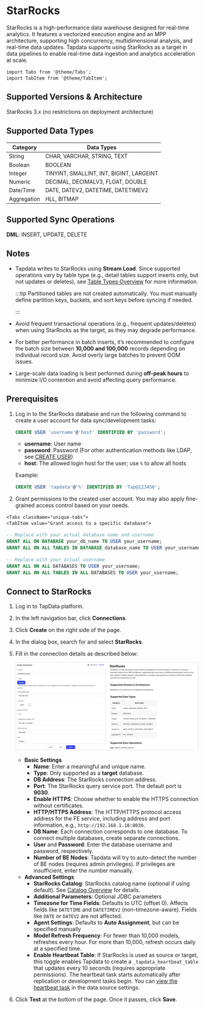 # StarRocks

StarRocks is a high-performance data warehouse designed for real-time analytics. It features a vectorized execution engine and an MPP architecture, supporting high concurrency, multidimensional analysis, and real-time data updates. Tapdata supports using StarRocks as a target in data pipelines to enable real-time data ingestion and analytics acceleration at scale.

```mdx-code-block
import Tabs from '@theme/Tabs';
import TabItem from '@theme/TabItem';
```

## Supported Versions & Architecture

StarRocks 3.x (no restrictions on deployment architecture)

## Supported Data Types

| Category    | Data Types                               |
| ----------- | ---------------------------------------- |
| String      | CHAR, VARCHAR, STRING, TEXT              |
| Boolean     | BOOLEAN                                  |
| Integer     | TINYINT, SMALLINT, INT, BIGINT, LARGEINT |
| Numeric     | DECIMAL, DECIMALV3, FLOAT, DOUBLE        |
| Date/Time   | DATE, DATEV2, DATETIME, DATETIMEV2       |
| Aggregation | HLL, BITMAP                              |

## Supported Sync Operations

**DML**: INSERT, UPDATE, DELETE

## Notes

- Tapdata writes to StarRocks using **Stream Load**. Since supported operations vary by table type (e.g., detail tables support inserts only, but not updates or deletes), see [Table Types Overview](https://docs.mirrorship.cn/docs/table_design/table_types/) for more information.

  :::tip
  Partitioned tables are not created automatically. You must manually define partition keys, buckets, and sort keys before syncing if needed.

  :::

- Avoid frequent transactional operations (e.g., frequent updates/deletes) when using StarRocks as the target, as they may degrade performance.

- For better performance in batch inserts, it’s recommended to configure the batch size between **10,000 and 100,000** records depending on individual record size. Avoid overly large batches to prevent OOM issues.

- Large-scale data loading is best performed during **off-peak hours** to minimize I/O contention and avoid affecting query performance.

## Prerequisites

1. Log in to the StarRocks database and run the following command to create a user account for data sync/development tasks:

   ```sql
   CREATE USER 'username'@'host' IDENTIFIED BY 'password';
   ```

   - **username**: User name
   - **password**: Password (For other authentication methods like LDAP, see [CREATE USER](https://docs.mirrorship.cn/zh/docs/sql-reference/sql-statements/account-management/CREATE_USER))
   - **host**: The allowed login host for the user; use `%` to allow all hosts

   Example:

   ```sql
   CREATE USER 'tapdata'@'%' IDENTIFIED BY 'Tap@123456';
   ```

2. Grant permissions to the created user account. You may also apply fine-grained access control based on your needs.

```mdx-code-block
<Tabs className="unique-tabs">
<TabItem value="Grant access to a specific database">
```

```sql
-- Replace with your actual database name and username
GRANT ALL ON DATABASE your_db_name TO USER your_username;
GRANT ALL ON ALL TABLES IN DATABASE database_name TO USER your_username;
```

</TabItem>

<TabItem value="Grant access to a all databases">

```sql
-- Replace with your actual username
GRANT ALL ON ALL DATABASES TO USER your_username;
GRANT ALL ON ALL TABLES IN ALL DATABASES TO USER your_username;
```

</TabItem>
</Tabs>




## Connect to StarRocks

1. Log in to TapData platform.

2. In the left navigation bar, click **Connections**.

3. Click **Create** on the right side of the page.

4. In the dialog box, search for and select **StarRocks**.

5. Fill in the connection details as described below:

   ![Connect to StarRocks](../../images/connect_starrocks.png)

   - **Basic Settings**
     - **Name**: Enter a meaningful and unique name.
     - **Type**: Only supported as a **target** database.
     - **DB Address**: The StarRocks connection address.
     - **Port**: The StarRocks query service port. The default port is **9030**.
     - **Enable HTTPS**: Choose whether to enable the HTTPS connection without certificates.
     - **HTTP/HTTPS Address**: The HTTP/HTTPS protocol access address for the FE service, including address and port information,  e.g., `http://192.168.1.18:8030`.
     - **DB Name**: Each connection corresponds to one database. To connect multiple databases, create separate connections.
     - **User** and **Password**: Enter the database username and password, respectively.
     - **Number of BE Nodes**: Tapdata will try to auto-detect the number of BE nodes (requires admin privileges). If privileges are insufficient, enter the number manually.
   - **Advanced Settings**
     - **StarRocks Catalog**: StarRocks catalog name (optional if using default). See [Catalog Overview](https://docs.mirrorship.cn/docs/data_source/catalog/catalog_overview/) for details.
     - **Additional Parameters**: Optional JDBC parameters
     - **Timezone for Time Fields**: Defaults to UTC (offset 0). Affects fields like `DATETIME` and `DATETIMEV2` (non-timezone-aware). Fields like `DATE` or `DATEV2` are not affected.
     - **Agent Settings**: Defaults to **Auto Assignment**, but can be specified manually
     - **Model Refresh Frequency**: For fewer than 10,000 models, refreshes every hour. For more than 10,000, refresh occurs daily at a specified time.
     - **Enable Heartbeat Table**: If StarRocks is used as source or target, this toggle enables Tapdata to create a `_tapdata_heartbeat_table` that updates every 10 seconds (requires appropriate permissions).
        The heartbeat task starts automatically after replication or development tasks begin. You can [view the heartbeat task](../../case-practices/best-practice/heart-beat-task.md) in the data source settings.

6. Click **Test** at the bottom of the page. Once it passes, click **Save**.

